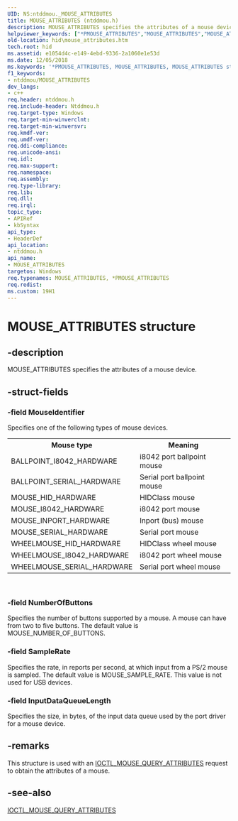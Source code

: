 ```yaml
---
UID: NS:ntddmou._MOUSE_ATTRIBUTES
title: MOUSE_ATTRIBUTES (ntddmou.h)
description: MOUSE_ATTRIBUTES specifies the attributes of a mouse device.helpviewer_keywords: ["*PMOUSE_ATTRIBUTES","MOUSE_ATTRIBUTES","MOUSE_ATTRIBUTES structure [Human Input Devices]","PMOUSE_ATTRIBUTES","PMOUSE_ATTRIBUTES structure pointer [Human Input Devices]","hid.mouse_attributes","mref_22017a48-dbf7-430b-ad42-908dc16fbaff.xml","ntddmou/MOUSE_ATTRIBUTES","ntddmou/PMOUSE_ATTRIBUTES"]
old-location: hid\mouse_attributes.htm
tech.root: hid
ms.assetid: e1054d4c-e149-4ebd-9336-2a1060e1e53d
ms.date: 12/05/2018
ms.keywords: '*PMOUSE_ATTRIBUTES, MOUSE_ATTRIBUTES, MOUSE_ATTRIBUTES structure [Human Input Devices], PMOUSE_ATTRIBUTES, PMOUSE_ATTRIBUTES structure pointer [Human Input Devices], hid.mouse_attributes, mref_22017a48-dbf7-430b-ad42-908dc16fbaff.xml, ntddmou/MOUSE_ATTRIBUTES, ntddmou/PMOUSE_ATTRIBUTES'
f1_keywords:
- ntddmou/MOUSE_ATTRIBUTES
dev_langs:
- c++
req.header: ntddmou.h
req.include-header: Ntddmou.h
req.target-type: Windows
req.target-min-winverclnt: 
req.target-min-winversvr: 
req.kmdf-ver: 
req.umdf-ver: 
req.ddi-compliance: 
req.unicode-ansi: 
req.idl: 
req.max-support: 
req.namespace: 
req.assembly: 
req.type-library: 
req.lib: 
req.dll: 
req.irql: 
topic_type:
- APIRef
- kbSyntax
api_type:
- HeaderDef
api_location:
- ntddmou.h
api_name:
- MOUSE_ATTRIBUTES
targetos: Windows
req.typenames: MOUSE_ATTRIBUTES, *PMOUSE_ATTRIBUTES
req.redist: 
ms.custom: 19H1
---
```


# MOUSE_ATTRIBUTES structure


## -description


MOUSE_ATTRIBUTES specifies the attributes of a mouse device.


## -struct-fields




### -field MouseIdentifier

Specifies one of the following types of mouse devices.

<table>
<tr>
<th>Mouse type</th>
<th>Meaning</th>
</tr>
<tr>
<td>
BALLPOINT_I8042_HARDWARE

</td>
<td>
i8042 port ballpoint mouse

</td>
</tr>
<tr>
<td>
BALLPOINT_SERIAL_HARDWARE

</td>
<td>
Serial port ballpoint mouse

</td>
</tr>
<tr>
<td>
MOUSE_HID_HARDWARE

</td>
<td>
HIDClass mouse

</td>
</tr>
<tr>
<td>
MOUSE_I8042_HARDWARE

</td>
<td>
i8042 port mouse

</td>
</tr>
<tr>
<td>
MOUSE_INPORT_HARDWARE

</td>
<td>
Inport (bus) mouse

</td>
</tr>
<tr>
<td>
MOUSE_SERIAL_HARDWARE

</td>
<td>
Serial port mouse

</td>
</tr>
<tr>
<td>
WHEELMOUSE_HID_HARDWARE

</td>
<td>
HIDClass wheel mouse

</td>
</tr>
<tr>
<td>
WHEELMOUSE_I8042_HARDWARE

</td>
<td>
i8042 port wheel mouse

</td>
</tr>
<tr>
<td>
WHEELMOUSE_SERIAL_HARDWARE

</td>
<td>
Serial port wheel mouse

</td>
</tr>
</table>
 


### -field NumberOfButtons

Specifies the number of buttons supported by a mouse. A mouse can have from two to five buttons. The default value is MOUSE_NUMBER_OF_BUTTONS. 


### -field SampleRate

Specifies the rate, in reports per second, at which input from a PS/2 mouse is sampled. The default value is MOUSE_SAMPLE_RATE. This value is not used for USB devices.


### -field InputDataQueueLength

Specifies the size, in bytes, of the input data queue used by the port driver for a mouse device. 


## -remarks



This structure is used with an <a href="https://docs.microsoft.com/windows/desktop/api/ntddmou/ni-ntddmou-ioctl_mouse_query_attributes">IOCTL_MOUSE_QUERY_ATTRIBUTES</a> request to obtain the attributes of a mouse. 




## -see-also




<a href="https://docs.microsoft.com/windows/desktop/api/ntddmou/ni-ntddmou-ioctl_mouse_query_attributes">IOCTL_MOUSE_QUERY_ATTRIBUTES</a>
 

 

